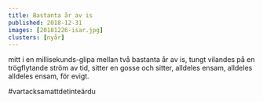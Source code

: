```yaml
---
title: Bastanta år av is
published: 2018-12-31
images: [20181226-isar.jpg]
clusters: [nyår]
---
```


mitt i en millisekunds-glipa mellan två bastanta år av is, tungt vilandes på en trögflytande ström av tid, sitter en gosse och sitter, alldeles ensam, alldeles alldeles ensam, för evigt.

#vartacksamattdetinteärdu
